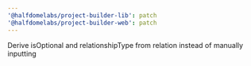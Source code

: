 ```yaml
---
'@halfdomelabs/project-builder-lib': patch
'@halfdomelabs/project-builder-web': patch
---
```


Derive isOptional and relationshipType from relation instead of manually inputting
